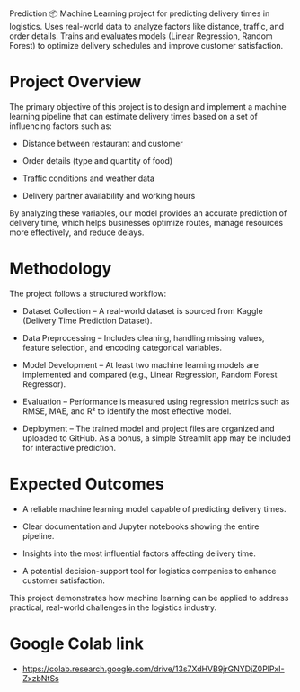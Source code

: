 Prediction
📦 Machine Learning project for predicting delivery times in logistics. Uses real-world data to analyze factors like distance, traffic, and order details. Trains and evaluates models (Linear Regression, Random Forest) to optimize delivery schedules and improve customer satisfaction.


# Project Overview

The primary objective of this project is to design and implement a machine learning pipeline that can estimate delivery times based on a set of influencing factors such as:

- Distance between restaurant and customer

- Order details (type and quantity of food)

- Traffic conditions and weather data

- Delivery partner availability and working hours

By analyzing these variables, our model provides an accurate prediction of delivery time, which helps businesses optimize routes, manage resources more effectively, and reduce delays.


# Methodology

The project follows a structured workflow:

- Dataset Collection – A real-world dataset is sourced from Kaggle (Delivery Time Prediction Dataset).

- Data Preprocessing – Includes cleaning, handling missing values, feature selection, and encoding categorical variables.

- Model Development – At least two machine learning models are implemented and compared (e.g., Linear Regression, Random Forest Regressor).

- Evaluation – Performance is measured using regression metrics such as RMSE, MAE, and R² to identify the most effective model.

- Deployment – The trained model and project files are organized and uploaded to GitHub. As a bonus, a simple Streamlit app may be included for interactive prediction.



# Expected Outcomes

- A reliable machine learning model capable of predicting delivery times.

- Clear documentation and Jupyter notebooks showing the entire pipeline.

- Insights into the most influential factors affecting delivery time.

- A potential decision-support tool for logistics companies to enhance customer satisfaction.

This project demonstrates how machine learning can be applied to address practical, real-world challenges in the logistics industry.


#  Google Colab link 
- https://colab.research.google.com/drive/13s7XdHVB9jrGNYDjZ0PlPxI-ZxzbNtSs



